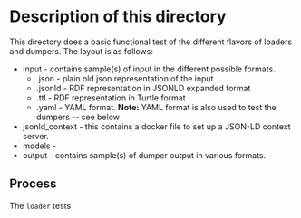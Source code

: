 # Description of this directory
This directory does a basic functional test of the different flavors of loaders and dumpers. The
layout is as follows:
* input - contains sample(s) of input in the different possible formats.
  * .json - plain old json representation of the input
  * .jsonld - RDF representation in JSONLD expanded format 
  * .ttl - RDF representation in Turtle format 
  * .yaml - YAML format. **Note:** YAML format is also used to test the dumpers -- see below
* jsonld_context - this contains a docker file to set up a JSON-LD context server.
* models - 
* output - contains sample(s) of dumper output in various formats.  


## Process
The `loader` tests 
